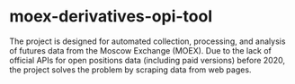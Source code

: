 # moex-derivatives-opi-tool
The project is designed for automated collection, processing, and analysis of futures data from the Moscow Exchange (MOEX). Due to the lack of official APIs for open positions data (including paid versions) before 2020, the project solves the problem by scraping data from web pages. 
